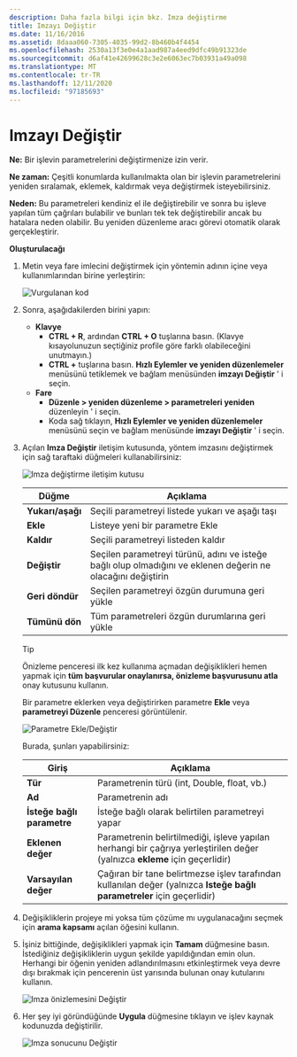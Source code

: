 ```yaml
---
description: Daha fazla bilgi için bkz. Imza değiştirme
title: Imzayı Değiştir
ms.date: 11/16/2016
ms.assetid: 8daaa060-7305-4035-99d2-8b460b4f4454
ms.openlocfilehash: 2530a13f3e0e4a1aad987a4eed9dfc49b91323de
ms.sourcegitcommit: d6af41e42699628c3e2e6063ec7b03931a49a098
ms.translationtype: MT
ms.contentlocale: tr-TR
ms.lasthandoff: 12/11/2020
ms.locfileid: "97185693"
---
```

# <a name="change-signature"></a>Imzayı Değiştir

**Ne:** Bir işlevin parametrelerini değiştirmenize izin verir.

**Ne zaman:** Çeşitli konumlarda kullanılmakta olan bir işlevin parametrelerini yeniden sıralamak, eklemek, kaldırmak veya değiştirmek isteyebilirsiniz.

**Neden:** Bu parametreleri kendiniz el ile değiştirebilir ve sonra bu işleve yapılan tüm çağrıları bulabilir ve bunları tek tek değiştirebilir ancak bu hatalara neden olabilir.  Bu yeniden düzenleme aracı görevi otomatik olarak gerçekleştirir.

**Oluşturulacağı**

1. Metin veya fare imlecini değiştirmek için yöntemin adının içine veya kullanımlarından birine yerleştirin:

   ![Vurgulanan kod](images/changesignature_highlight.png)

1. Sonra, aşağıdakilerden birini yapın:
   * **Klavye**
     * **CTRL + R**, ardından **CTRL + O** tuşlarına basın.  (Klavye kısayolunuzun seçtiğiniz profile göre farklı olabileceğini unutmayın.)
     * **CTRL +** tuşlarına basın. **Hızlı Eylemler ve yeniden düzenlemeler** menüsünü tetiklemek ve bağlam menüsünden **imzayı Değiştir** ' i seçin.
   * **Fare**
     * **Düzenle > yeniden düzenleme > parametreleri yeniden** düzenleyin ' i seçin.
     * Koda sağ tıklayın, **Hızlı Eylemler ve yeniden düzenlemeler** menüsünü seçin ve bağlam menüsünde **imzayı Değiştir** ' i seçin.

1. Açılan **Imza Değiştir** iletişim kutusunda, yöntem imzasını değiştirmek için sağ taraftaki düğmeleri kullanabilirsiniz:

   ![Imza değiştirme iletişim kutusu](images/changesignature_dialog.png)

   | Düğme | Açıklama
   | ------ | ---
   | **Yukarı/aşağı**    | Seçili parametreyi listede yukarı ve aşağı taşı
   | **Ekle**        | Listeye yeni bir parametre Ekle
   | **Kaldır**     | Seçili parametreyi listeden kaldır
   | **Değiştir**     | Seçilen parametreyi türünü, adını ve isteğe bağlı olup olmadığını ve eklenen değerin ne olacağını değiştirin
   | **Geri döndür**     | Seçilen parametreyi özgün durumuna geri yükle
   | **Tümünü dön** | Tüm parametreleri özgün durumlarına geri yükle

   > [!TIP]
   > Önizleme penceresi ilk kez kullanıma açmadan değişiklikleri hemen yapmak için **tüm başvurular onaylanırsa, önizleme başvurusunu atla** onay kutusunu kullanın.

   Bir parametre eklerken veya değiştirirken parametre **Ekle** veya **parametreyi Düzenle** penceresi görüntülenir.

   ![Parametre Ekle/Değiştir](images/changesignature_addmodify.png)

   Burada, şunları yapabilirsiniz:

   | Giriş | Açıklama
   | ----- | ---
   | **Tür**               | Parametrenin türü (int, Double, float, vb.)
   | **Ad**               | Parametrenin adı
   | **İsteğe bağlı parametre** | İsteğe bağlı olarak belirtilen parametreyi yapar
   | **Eklenen değer**     | Parametrenin belirtilmediği, işleve yapılan herhangi bir çağrıya yerleştirilen değer (yalnızca **ekleme** için geçerlidir)
   | **Varsayılan değer**      | Çağıran bir tane belirtmezse işlev tarafından kullanılan değer (yalnızca **Isteğe bağlı parametreler** için geçerlidir)

1. Değişikliklerin projeye mi yoksa tüm çözüme mı uygulanacağını seçmek için **arama kapsamı** açılan öğesini kullanın.

1. İşiniz bittiğinde, değişiklikleri yapmak için **Tamam** düğmesine basın.  İstediğiniz değişikliklerin uygun şekilde yapıldığından emin olun.  Herhangi bir öğenin yeniden adlandırılmasını etkinleştirmek veya devre dışı bırakmak için pencerenin üst yarısında bulunan onay kutularını kullanın.

   ![Imza önizlemesini Değiştir](images/changesignature_preview.png)

1. Her şey iyi göründüğünde **Uygula** düğmesine tıklayın ve işlev kaynak kodunuzda değiştirilir.

   ![Imza sonucunu Değiştir](images/changesignature_result.png)
